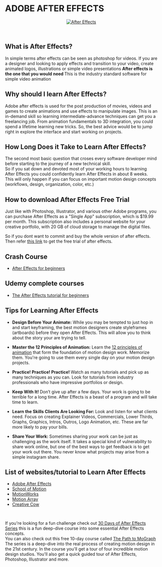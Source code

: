 # ADOBE AFTER EFFECTS

<p align="center"><a href="https://helpx.adobe.com/after-effects/user-guide.html" target="_blank"><img src="https://cdn.educba.com/academy/wp-content/uploads/2019/09/After-Effects-Tools.png" title="After Effects" alt="After Effects"></a>
</p>

<!-- image/logo -->
<br>


## What is After Effects?
In simple terms after effects can be seen as photoshop for videos. If you are a designer and looking to apply effects and transition to your video, create animated logos, illustrations or simple video presentations <b> After effects is the one that you would need </b> This is the industry standard software for simple video animation

## Why should I learn After Effects?
Adobe after effects is used for the post production of movies, videos and games to create 
animations and use effects to manipulate images. This is an in-demand skill so learning 
intermediate-advance techniques can get you a freelancing job. From animation fundamentals 
to 3D integration, you could spend a lifetime learning new tricks. So, the best advice would be 
to jump right in explore the interface and start working on projects.

## How Long Does it Take to Learn After Effects?
The second most basic question that croses every software developer mind before starting to the journey of a new technical skill.<br>
So if you sat down and devoted most of your working hours to learning After Effects you could confidently learn After Effects in about 8 weeks. This will only happen if you can focus on important motion design concepts (workflows, design, organization, color, etc.)

## How to download After Effects Free Trial
Just like with Photoshop, Illustrator, and various other Adobe programs, you can purchase After Effects as a "Single App" subscription, which is $19.99 per month. This subscription also includes a personal website for your creative portfolio, with 20 GB of cloud storage to manage the digital files. 
<br>

So if you dont want to commit and buy the whole version of after effects. Then refer 
[this link](https://www.udemy.com/course/after-effects-roadmap-beginners/) to get the free trial of after effects.


## Crash Course
* [After Effects for beginners](https://youtu.be/B7452a8ybiM)


## Udemy complete courses
* [The After Effects tutorial for beginners](https://www.udemy.com/course/after-effects-roadmap-beginners/)



## Tips for Learning After Effects
* <b> Design Before Your Animate:</b> While you may be tempted to just hop in and start keyframing, the best motion designers create styleframes (artboards) before they open After Effects. This will allow you to think about the story your are trying to tell. 

* <b> Master the 12 Principles of Animation:</b> Learn the 
[12 principles of animation](https://www.creativebloq.com/advice/understand-the-12-principles-of-animation) that form the foundation of motion design work. Memorize them. You're going to use them every single day on your motion design projects.
* <b> Practice! Practice! Practice! </b> Watch as many tutorials and pick up as many techniques as you can. Look for tutorials from industry professionals who have impressive portfolios or design.
* <b> Keep With It! </b> Don’t give up after a few days. Your work is going to be terrible for a long time. After Effects is a beast of a program and will take time to learn.
* <b> Learn the Skills Clients Are Looking For: </b> Look and listen for what clients need. Focus on creating Explainer Videos, Commercials, Lower Thirds, Graphs, Graphics, Intros, Outros, Logo Animation, etc. These are far more likely to pay your bills.
* <b> Share Your Work: </b> Sometimes sharing your work can be just as challenging as the work itself. It takes a special kind of vulnerability to share work online, but one of the best ways to get feedback is to get your work out there. You never know what projects may arise from a simple instagram share. 

## List of websites/tutorial to Learn After Effects
* [Adobe After Effects](https://helpx.adobe.com/support/after-effects.html)
* [School of Motion](https://www.schoolofmotion.com/search-results?templateTypes=TUTORIAL)
* [MotionWorks](https://motionworks.net/tutorials/)
* [Motion Array](https://motionarray.com/learn/)
* [Creative Cow](https://creativecow.net/tutorials/adobeaftereffects)

<br>

If you're looking for a fun challenge check out
[30 Days of After Effects Series](https://www.schoolofmotion.com/collection/30-days-of-after-effects) this is a fun deep-dive course into some essential After Effects concepts.<br>
You can also check out this free 10-day course called 
[The Path to MoGraph](https://www.schoolofmotion.com/the-path-to-mograph) The series is a deep-dive into the real process of creating motion design in the 21st century. In the course you'll get a tour of four incredible motion design studios. You'll also get a quick guided tour of After Effects, Photoshop, Illustrator and more.
<br>

<!--## After Effects Projects
Developing real-world projects is the best way to hone your skills and materialize your theoretical knowledge into practical experience. So here is the list of  project ideas with sample code tutorial that would help you to gain a practical experience.<br>

* [Calculator](https://youtu.be/l4bLPfS1uik)-->